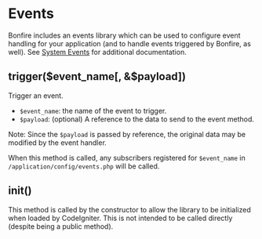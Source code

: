 # Events

Bonfire includes an events library which can be used to configure event handling for your application (and to handle events triggered by Bonfire, as well).
See [System Events](developer/system_events) for additional documentation.

## trigger($event_name[, &$payload])

Trigger an event.
- `$event_name`: the name of the event to trigger.
- `$payload`: (optional) A reference to the data to send to the event method.

Note: Since the `$payload` is passed by reference, the original data may be modified by the event handler.

When this method is called, any subscribers registered for `$event_name` in `/application/config/events.php` will be called.

## init()

This method is called by the constructor to allow the library to be initialized when loaded by CodeIgniter.
This is not intended to be called directly (despite being a public method).
